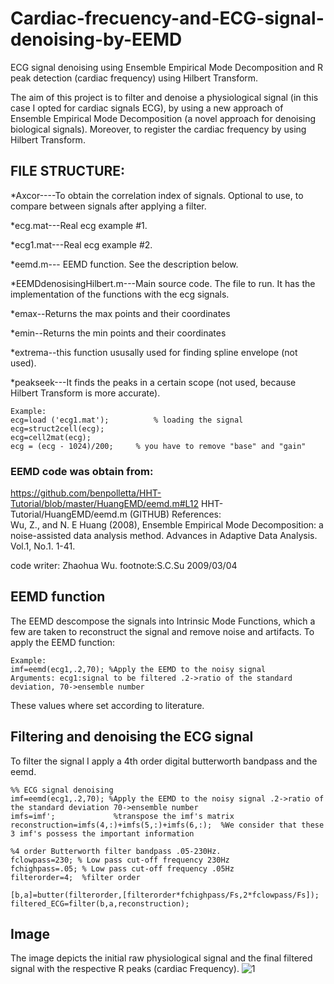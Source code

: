 # Cardiac-frecuency-and-ECG-signal-denoising-by-EEMD
ECG signal denoising using Ensemble Empirical Mode Decomposition and R peak detection (cardiac frequency) using Hilbert Transform.

The aim of this project is to filter and denoise a physiological signal (in this case I opted for cardiac signals ECG), by using a new approach of Ensemble Empirical Mode Decomposition (a novel approach for denoising biological signals). Moreover, to register the cardiac frequency by using Hilbert Transform.


## FILE STRUCTURE:

*Axcor----To obtain the correlation index of signals. Optional to use, to compare between signals after applying a filter.

*ecg.mat---Real ecg example #1.

*ecg1.mat---Real ecg example #2.

*eemd.m--- EEMD function. See the description below.

*EEMDdenosisingHilbert.m---Main source code. The file to run. It has the implementation of the functions with the ecg signals.

*emax--Returns the  max points and their coordinates

*emin--Returns the  min points and their coordinates

*extrema--this function ususally used for finding spline envelope (not used).

*peakseek---It finds the peaks in a certain scope (not used, because Hilbert Transform is more accurate).

```
Example:
ecg=load ('ecg1.mat');          % loading the signal 
ecg=struct2cell(ecg);
ecg=cell2mat(ecg);
ecg = (ecg - 1024)/200;     % you have to remove "base" and "gain"
```

### EEMD code was obtain from:

https://github.com/benpolletta/HHT-Tutorial/blob/master/HuangEMD/eemd.m#L12
HHT-Tutorial/HuangEMD/eemd.m  (GITHUB)
 References:   
  Wu, Z., and N. E Huang (2008), 
  Ensemble Empirical Mode Decomposition: a noise-assisted data analysis method. 
  Advances in Adaptive Data Analysis. Vol.1, No.1. 1-41.  

 code writer: Zhaohua Wu. 
 footnote:S.C.Su 2009/03/04

## EEMD function

The EEMD descompose the signals into Intrinsic Mode Functions, which a few are taken to reconstruct the signal and remove noise and artifacts.
To apply the EEMD function:
```
Example:
imf=eemd(ecg1,.2,70); %Apply the EEMD to the noisy signal 
Arguments: ecg1:signal to be filtered .2->ratio of the standard deviation, 70->ensemble number
```
These values where set according to literature.

## Filtering and denoising the ECG signal
To filter the signal I apply a 4th order digital butterworth bandpass and the eemd.
```
%% ECG signal denoising
imf=eemd(ecg1,.2,70); %Apply the EEMD to the noisy signal .2->ratio of the standard deviation 70->ensemble number
imfs=imf';             %transpose the imf's matrix
reconstruction=imfs(4,:)+imfs(5,:)+imfs(6,:);  %We consider that these 3 imf's possess the important information

%4 order Butterworth filter bandpass .05-230Hz. 
fclowpass=230; % Low pass cut-off frequency 230Hz
fchighpass=.05; % Low pass cut-off frequency .05Hz
filterorder=4;  %filter order

[b,a]=butter(filterorder,[filterorder*fchighpass/Fs,2*fclowpass/Fs]);
filtered_ECG=filter(b,a,reconstruction);
```
## Image
The image depicts the initial raw physiological signal and the final filtered signal with the respective R peaks (cardiac Frequency).
![1](https://user-images.githubusercontent.com/39096829/41690596-e78f25bc-74bb-11e8-8c8f-d1ddb0ae33d8.PNG) 
